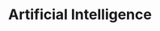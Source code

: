 ---
linktitle: AI
title: Artificial Intelligence
layout: docs

# View.
#   1 = List
#   2 = Compact
#   3 = Card
view: 3
draft: false

# Optional header image (relative to `static/img/` folder).
header:
  caption: ""
  image: ""
---